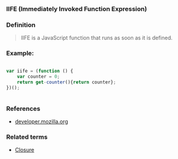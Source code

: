 
### IIFE (Immediately Invoked Function Expression)


### Definition

>IIFE is a JavaScript function that runs as soon as it is defined.


### Example:



```javascript
        
var iife = (function () {
    var counter = 0;
    return get-counter(){return counter};
})();
        
```



### References

- [developer.mozilla.org](https://developer.mozilla.org/en-US/docs/Glossary/IIFE)
                        

### Related terms

- [Closure](../c/closure)
                        

